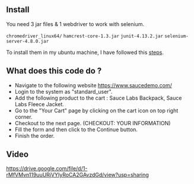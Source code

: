 ## Install

You need 3 jar files & 1 webdriver to work with selenium.

`chromedriver_linux64/`  `hamcrest-core-1.3.jar`  `junit-4.13.2.jar`  `selenium-server-4.8.0.jar`

To install them in my ubuntu machine, I have followed this [steps](https://www.youtube.com/watch?v=MUTBV1RJBiQ&t=321s&ab_channel=RuthraVed).


## What does this code do ? 
- Navigate to the following website https://www.saucedemo.com/
- Login to the system as "standard_user".
- Add the following product to the cart : Sauce Labs Backpack, Sauce Labs Fleece Jacket.
- Go to the "Your Cart" page by clicking on the cart icon on top right corner.
- Checkout to the next page. (CHECKOUT: YOUR INFORMATION)
- Fill the form and then click to the Continue button. 
- Finish the order.


## Video
https://drive.google.com/file/d/1-rMfVMvn119uuURjVYIyRoCA2GAvzdGd/view?usp=sharing
